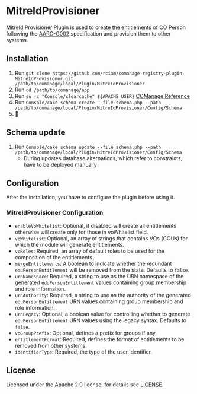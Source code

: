 # MitreIdProvisioner

MitreId Provisioner Plugin is used to create the entitlements of CO Person following the [AARC-G002](https://aarc-community.org/guidelines/aarc-g002/) specification and provision them to other systems.

## Installation

1. Run `git clone https://github.com/rciam/comanage-registry-plugin-MitreIdProvisioner.git /path/to/comanage/local/Plugin/MitreIdProvisioner`
2. Run `cd /path/to/comanage/app`
3. Run `su -c "Console/clearcache" ${APACHE_USER}` [COManage Reference](https://spaces.at.internet2.edu/display/COmanage/Installing+and+Enabling+Registry+Plugins)
4. Run `Console/cake schema create --file schema.php --path /path/to/comanage/local/Plugin/MitreIdProvisioner/Config/Schema`
5. 🍺

## Schema update

1. Run `Console/cake schema update --file schema.php --path /path/to/comanage/local/Plugin/MitreIdProvisioner/Config/Schema`
   - During updates database alternations, which refer to constraints, have to be deployed manually

## Configuration

After the installation, you have to configure the plugin before using it.

### MitreIdProvisioner Configuration

  * `enableVoWhitelist`: Optional, if disabled will create all entitlements otherwise will create only for those in voWhitelist field.
  * `voWhitelist`: Optional, an array of strings that contains VOs (COUs) for which the module will generate entitlements.
  * `voRoles`: Required, an array of default roles to be used for the composition of the entitlements.
  * `mergeEntitlements`: A boolean to indicate whether the redundant `eduPersonEntitlement` will be removed from the state. Defaults to `false`.
  * `urnNamespace`: Required, a string to use as the URN namespace of the generated `eduPersonEntitlement` values containing group membership and role information.
  * `urnAuthority`: Required, a string to use as the authority of the generated `eduPersonEntitlement` URN values containing group membership and role information.
  * `urnLegacy`: Optional, a boolean value for controlling whether to generate `eduPersonEntitlement` URN values using the legacy syntax. Defaults to `false`.
  * `voGroupPrefix`: Optional, defines a prefix for groups if any.
  * `entitlementFormat`: Required, defines the format of entitlements to be removed from other systems.
  * `identifierType`: Required, the type of the user identifier.

## License

Licensed under the Apache 2.0 license, for details see [LICENSE](https://github.com/rciam/comanage-registry-plugin-MitreIdProvisioner/blob/master/LICENSE).
